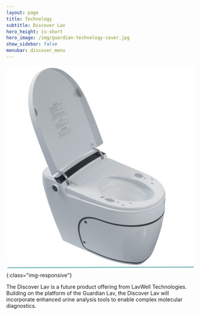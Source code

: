 ```yaml
---
layout: page
title: Technology
subtitle: Discover Lav
hero_height: is-short
hero_image: /img/guardian-technology-cover.jpg
show_sidebar: false
menubar: discover_menu
---
```


![Image](/img/guardian/guardian-lav.png){:class="img-responsive"}

The Discover Lav is a future product offering from LavWell Technologies.  Building on the platform of the Guardian Lav, the Discover Lav will incorporate enhanced urine analysis tools to enable complex molecular diagnostics.